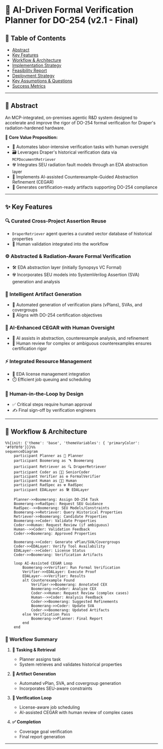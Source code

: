 # 🧠 AI-Driven Formal Verification Planner for DO-254 (v2.1 - Final)

## 📑 Table of Contents
- [Abstract](#abstract)
- [Key Features](#key-features)
- [Workflow & Architecture](#workflow--architecture)
- [Implementation Strategy](#implementation-strategy)
- [Feasibility Report](#feasibility-report)
- [Deployment Strategy](#deployment-strategy)
- [Key Assumptions & Questions](#key-assumptions--questions)
- [Success Metrics](#success-metrics)

---

## 📜 Abstract
An MCP-integrated, on-premises agentic R&D system designed to accelerate and improve the rigor of DO-254 formal verification for Draper's radiation-hardened hardware.

**🔑 Core Value Proposition:**

- 🤖 Automates labor-intensive verification tasks with human oversight
- 🗃️ Leverages Draper's historical verification data via `MCPDocumentRetriever`
- ☢️ Integrates SEU radiation fault models through an EDA abstraction layer
- 🧠 Implements AI-assisted Counterexample-Guided Abstraction Refinement (CEGAR)
- 📄 Generates certification-ready artifacts supporting DO-254 compliance

---

## ✨ Key Features

### 🔍 Curated Cross-Project Assertion Reuse
- `DraperRetriever` agent queries a curated vector database of historical properties
- 👥 Human validation integrated into the workflow

### ⚙️ Abstracted & Radiation-Aware Formal Verification
- 🛠️ EDA abstraction layer (initially Synopsys VC Formal)
- ☢️ Incorporates SEU models into SystemVerilog Assertion (SVA) generation and analysis

### 📄 Intelligent Artifact Generation
- 🤖 Automated generation of verification plans (vPlans), SVAs, and covergroups
- 📜 Aligns with DO-254 certification objectives

### 🔄 AI-Enhanced CEGAR with Human Oversight
- 🧠 AI assists in abstraction, counterexample analysis, and refinement
- 👥 Human review for complex or ambiguous counterexamples ensures certification rigor

### ⚡ Integrated Resource Management
- 🔑 EDA license management integration
- ⏱️ Efficient job queuing and scheduling

### 👥 Human-in-the-Loop by Design
- ✅ Critical steps require human approval
- ✍️ Final sign-off by verification engineers

---

## 🔄 Workflow & Architecture

```mermaid
%%{init: {'theme': 'base', 'themeVariables': { 'primaryColor': '#f0f0f0'}}}%%
sequenceDiagram
    participant Planner as 📝 Planner
    participant Boomerang as 🪃 Boomerang
    participant Retriever as 🔍 DraperRetriever
    participant Coder as 👩‍💻 SeniorCoder
    participant Verifier as ⚙️ FormalVerifier
    participant Human as 🧑‍🔬 Human
    participant RadSpec as ☢️ RadSpec
    participant EDALayer as 🛠️ EDALayer

    Planner->>Boomerang: Assign DO-254 Task
    Boomerang->>RadSpec: Request SEU Guidance
    RadSpec-->>Boomerang: SEU Models/Constraints
    Boomerang->>Retriever: Query Historical Properties
    Retriever->>Boomerang: Candidate Properties
    Boomerang->>Coder: Validate Properties
    Coder->>Human: Request Review (if ambiguous)
    Human-->>Coder: Validation Feedback
    Coder->>Boomerang: Approved Properties
    
    Boomerang->>Coder: Generate vPlan/SVA/Covergroups
    Coder->>EDALayer: Verify Tool Availability
    EDALayer-->>Coder: License Status
    Coder->>Boomerang: Verification Artifacts
    
    loop AI-Assisted CEGAR Loop
        Boomerang->>Verifier: Run Formal Verification
        Verifier->>EDALayer: Execute Proof
        EDALayer-->>Verifier: Results
        alt Counterexample Found
            Verifier->>Boomerang: Annotated CEX
            Boomerang->>Coder: Analyze CEX
            Coder->>Human: Request Review (complex cases)
            Human-->>Coder: Analysis Feedback
            Coder->>Boomerang: Suggested Refinements
            Boomerang->>Coder: Update SVA
            Coder->>Boomerang: Updated Artifacts
        else Verification Pass
            Boomerang->>Planner: Final Report
        end
    end
```

### 🔄 Workflow Summary

1. **📌 Tasking & Retrieval**  
   - Planner assigns task  
   - System retrieves and validates historical properties

2. **📄 Artifact Generation**  
   - Automated vPlan, SVA, and covergroup generation  
   - Incorporates SEU-aware constraints

3. **🔄 Verification Loop**  
   - License-aware job scheduling  
   - AI-assisted CEGAR with human review of complex cases

4. **✅ Completion**  
   - Coverage goal verification  
   - Final report generation

---

